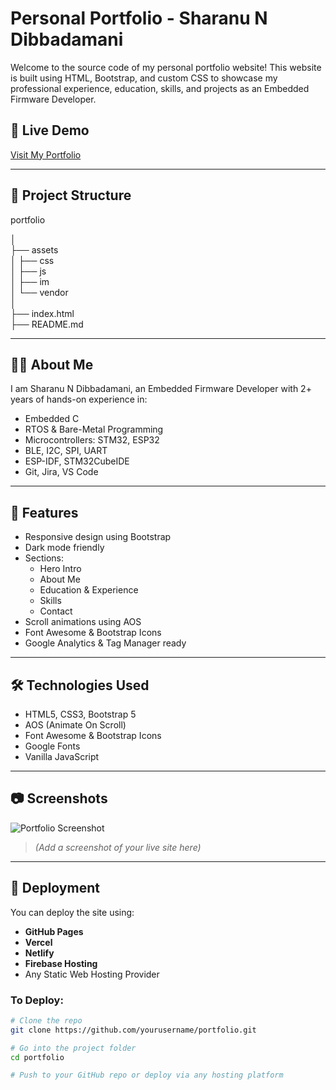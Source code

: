 # Personal Portfolio - Sharanu N Dibbadamani

Welcome to the source code of my personal portfolio website! This website is built using HTML, Bootstrap, and custom CSS to showcase my professional experience, education, skills, and projects as an Embedded Firmware Developer.

## 🔗 Live Demo

[Visit My Portfolio](https://sharanund.github.io/Folio/index.html)  
<!-- > *(Replace with your deployed URL)* -->

---

## 📁 Project Structure


portfolio

│\
├── assets\
│ ├── css\
│ ├── js\
│ ├── im\
│ └── vendor\
│\
├── index.html\
├── README.md



---

## 👨‍💻 About Me

I am Sharanu N Dibbadamani, an Embedded Firmware Developer with 2+ years of hands-on experience in:

- Embedded C
- RTOS & Bare-Metal Programming
- Microcontrollers: STM32, ESP32
- BLE, I2C, SPI, UART
- ESP-IDF, STM32CubeIDE
- Git, Jira, VS Code

---

## 📌 Features

- Responsive design using Bootstrap
- Dark mode friendly
- Sections:
  - Hero Intro
  - About Me
  - Education & Experience
  - Skills
  - Contact
- Scroll animations using AOS
- Font Awesome & Bootstrap Icons
- Google Analytics & Tag Manager ready

---

## 🛠️ Technologies Used

- HTML5, CSS3, Bootstrap 5
- AOS (Animate On Scroll)
- Font Awesome & Bootstrap Icons
- Google Fonts
- Vanilla JavaScript

---

## 📷 Screenshots

![Portfolio Screenshot](assets/img/screenshot.png)  
> *(Add a screenshot of your live site here)*

---

## 🚀 Deployment

You can deploy the site using:

- **GitHub Pages**
- **Vercel**
- **Netlify**
- **Firebase Hosting**
- Any Static Web Hosting Provider

### To Deploy:

```bash
# Clone the repo
git clone https://github.com/yourusername/portfolio.git

# Go into the project folder
cd portfolio

# Push to your GitHub repo or deploy via any hosting platform
